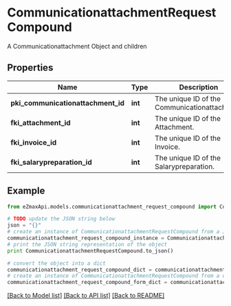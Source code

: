 # CommunicationattachmentRequestCompound

A Communicationattachment Object and children

## Properties

Name | Type | Description | Notes
------------ | ------------- | ------------- | -------------
**pki_communicationattachment_id** | **int** | The unique ID of the Communicationattachment | [optional] 
**fki_attachment_id** | **int** | The unique ID of the Attachment. | [optional] 
**fki_invoice_id** | **int** | The unique ID of the Invoice. | [optional] 
**fki_salarypreparation_id** | **int** | The unique ID of the Salarypreparation. | [optional] 

## Example

```python
from eZmaxApi.models.communicationattachment_request_compound import CommunicationattachmentRequestCompound

# TODO update the JSON string below
json = "{}"
# create an instance of CommunicationattachmentRequestCompound from a JSON string
communicationattachment_request_compound_instance = CommunicationattachmentRequestCompound.from_json(json)
# print the JSON string representation of the object
print CommunicationattachmentRequestCompound.to_json()

# convert the object into a dict
communicationattachment_request_compound_dict = communicationattachment_request_compound_instance.to_dict()
# create an instance of CommunicationattachmentRequestCompound from a dict
communicationattachment_request_compound_form_dict = communicationattachment_request_compound.from_dict(communicationattachment_request_compound_dict)
```
[[Back to Model list]](../README.md#documentation-for-models) [[Back to API list]](../README.md#documentation-for-api-endpoints) [[Back to README]](../README.md)


